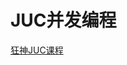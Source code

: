 # JUC并发编程

[狂神JUC课程](https://www.bilibili.com/video/BV1B7411L7tE?from=search&seid=8754321952948993151&spm_id_from=333.337.0.0)

